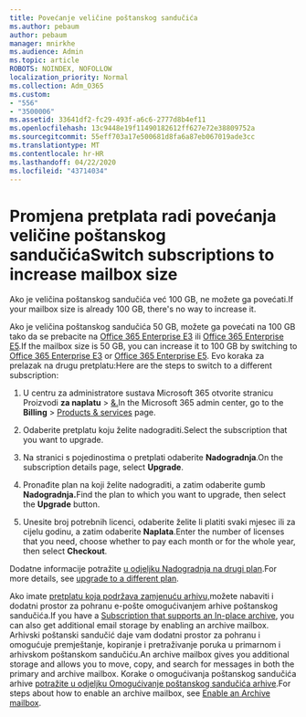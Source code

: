 ```yaml
---
title: Povećanje veličine poštanskog sandučića
ms.author: pebaum
author: pebaum
manager: mnirkhe
ms.audience: Admin
ms.topic: article
ROBOTS: NOINDEX, NOFOLLOW
localization_priority: Normal
ms.collection: Adm_O365
ms.custom:
- "556"
- "3500006"
ms.assetid: 33641df2-fc29-493f-a6c6-2777d8b4ef11
ms.openlocfilehash: 13c9448e19f11490182612ff627e72e38809752a
ms.sourcegitcommit: 55eff703a17e500681d8fa6a87eb067019ade3cc
ms.translationtype: MT
ms.contentlocale: hr-HR
ms.lasthandoff: 04/22/2020
ms.locfileid: "43714034"
---
```

# <a name="switch-subscriptions-to-increase-mailbox-size"></a><span data-ttu-id="82b22-102">Promjena pretplata radi povećanja veličine poštanskog sandučića</span><span class="sxs-lookup"><span data-stu-id="82b22-102">Switch subscriptions to increase mailbox size</span></span>

<span data-ttu-id="82b22-103">Ako je veličina poštanskog sandučića već 100 GB, ne možete ga povećati.</span><span class="sxs-lookup"><span data-stu-id="82b22-103">If your mailbox size is already 100 GB, there's no way to increase it.</span></span>
  
<span data-ttu-id="82b22-104">Ako je veličina poštanskog sandučića 50 GB, možete ga povećati na 100 GB tako da se prebacite na [Office 365 Enterprise E3](https://products.office.com/business/office-365-enterprise-e3-business-software) ili [Office 365 Enterprise E5](https://products.office.com/business/office-365-enterprise-e5-business-software).</span><span class="sxs-lookup"><span data-stu-id="82b22-104">If the mailbox size is 50 GB, you can increase it to 100 GB by switching to [Office 365 Enterprise E3](https://products.office.com/business/office-365-enterprise-e3-business-software) or [Office 365 Enterprise E5](https://products.office.com/business/office-365-enterprise-e5-business-software).</span></span> <span data-ttu-id="82b22-105">Evo koraka za prelazak na drugu pretplatu:</span><span class="sxs-lookup"><span data-stu-id="82b22-105">Here are the steps to switch to a different subscription:</span></span>
  
1. <span data-ttu-id="82b22-106">U centru za administratore sustava Microsoft 365 otvorite stranicu Proizvodi **za naplatu** \> [&.](https://go.microsoft.com/fwlink/p/?linkid=842054)</span><span class="sxs-lookup"><span data-stu-id="82b22-106">In the Microsoft 365 admin center, go to the **Billing** \> [Products & services](https://go.microsoft.com/fwlink/p/?linkid=842054) page.</span></span>

2. <span data-ttu-id="82b22-107">Odaberite pretplatu koju želite nadograditi.</span><span class="sxs-lookup"><span data-stu-id="82b22-107">Select the subscription that you want to upgrade.</span></span>

3. <span data-ttu-id="82b22-108">Na stranici s pojedinostima o pretplati odaberite **Nadogradnja**.</span><span class="sxs-lookup"><span data-stu-id="82b22-108">On the subscription details page, select **Upgrade**.</span></span>

4. <span data-ttu-id="82b22-109">Pronađite plan na koji želite nadograditi, a zatim odaberite gumb **Nadogradnja.**</span><span class="sxs-lookup"><span data-stu-id="82b22-109">Find the plan to which you want to upgrade, then select the **Upgrade** button.</span></span>

5. <span data-ttu-id="82b22-110">Unesite broj potrebnih licenci, odaberite želite li platiti svaki mjesec ili za cijelu godinu, a zatim odaberite **Naplata**.</span><span class="sxs-lookup"><span data-stu-id="82b22-110">Enter the number of licenses that you need, choose whether to pay each month or for the whole year, then select **Checkout**.</span></span>

<span data-ttu-id="82b22-111">Dodatne informacije potražite [u odjeljku Nadogradnja na drugi plan](https://docs.microsoft.com/office365/admin/subscriptions-and-billing/upgrade-to-different-plan).</span><span class="sxs-lookup"><span data-stu-id="82b22-111">For more details, see [upgrade to a different plan](https://docs.microsoft.com/office365/admin/subscriptions-and-billing/upgrade-to-different-plan).</span></span>

<span data-ttu-id="82b22-112">Ako imate [pretplatu koja podržava zamjenuću arhivu,](https://docs.microsoft.com/office365/servicedescriptions/exchange-online-archiving-service-description/exchange-online-archiving-service-description)možete nabaviti i dodatni prostor za pohranu e-pošte omogućivanjem arhive poštanskog sandučića.</span><span class="sxs-lookup"><span data-stu-id="82b22-112">If you have a [Subscription that supports an In-place archive](https://docs.microsoft.com/office365/servicedescriptions/exchange-online-archiving-service-description/exchange-online-archiving-service-description), you can also get additional email storage by enabling an archive mailbox.</span></span> <span data-ttu-id="82b22-113">Arhivski poštanski sandučić daje vam dodatni prostor za pohranu i omogućuje premještanje, kopiranje i pretraživanje poruka u primarnom i arhivskom poštanskom sandučiću.</span><span class="sxs-lookup"><span data-stu-id="82b22-113">An archive mailbox gives you additional storage and allows you to move, copy, and search for messages in both the primary and archive mailbox.</span></span> <span data-ttu-id="82b22-114">Korake o omogućivanja poštanskog sandučića arhive [potražite u odjeljku Omogućivanje poštanskog sandučića arhive](https://docs.microsoft.com/office365/securitycompliance/enable-archive-mailboxes).</span><span class="sxs-lookup"><span data-stu-id="82b22-114">For steps about how to enable an archive mailbox, see [Enable an Archive mailbox](https://docs.microsoft.com/office365/securitycompliance/enable-archive-mailboxes).</span></span>